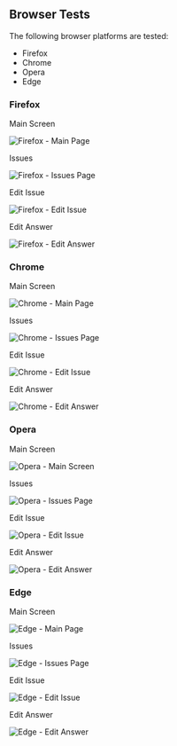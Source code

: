 ## Browser Tests

The following browser platforms are tested:

- Firefox
- Chrome
- Opera
- Edge

### Firefox

Main Screen

![Firefox - Main Page](./doc/browser-shots/firefox-main-page.png)

Issues

![Firefox - Issues Page](./doc/browser-shots/firefox-issues-page.png)

Edit Issue

![Firefox - Edit Issue](./doc/browser-shots/firefox-edit-issue.png)

Edit Answer

![Firefox - Edit Answer](./doc/browser-shots/firefox-edit-answer.png)

### Chrome

Main Screen

![Chrome - Main Page](./doc/browser-shots/chrome-main-page.png)

Issues

![Chrome - Issues Page](./doc/browser-shots/chrome-issues-page.png)

Edit Issue

![Chrome - Edit Issue](./doc/browser-shots/chrome-edit-issue.png)

Edit Answer

![Chrome - Edit Answer](./doc/browser-shots/chrome-edit-answer.png)

### Opera

Main Screen

![Opera - Main Screen](./doc/browser-shots/opera-main-page.png)

Issues

![Opera - Issues Page](./doc/browser-shots/opera-issues-page.png)

Edit Issue

![Opera - Edit Issue](./doc/browser-shots/opera-edit-issue.png)

Edit Answer

![Opera - Edit Answer](./doc/browser-shots/opera-edit-answer.png)

### Edge

Main Screen

![Edge - Main Page](./doc/browser-shots/edge-main-page.png)

Issues

![Edge - Issues Page](./doc/browser-shots/edge-issues-page.png)

Edit Issue

![Edge - Edit Issue](./doc/browser-shots/edge-edit-issue.png)

Edit Answer

![Edge - Edit Answer](./doc/browser-shots/edge-edit-answer.png)